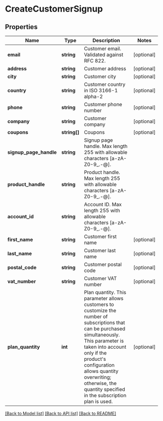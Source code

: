# CreateCustomerSignup

## Properties
Name | Type | Description | Notes
------------ | ------------- | ------------- | -------------
**email** | **string** | Customer email. Validated against RFC 822. | [optional] 
**address** | **string** | Customer address | [optional] 
**city** | **string** | Customer city | [optional] 
**country** | **string** | Customer country in ISO 3166-1 alpha-2 | [optional] 
**phone** | **string** | Customer phone number | [optional] 
**company** | **string** | Customer company | [optional] 
**coupons** | **string[]** | Coupons | [optional] 
**signup_page_handle** | **string** | Signup page handle. Max length 255 with allowable characters [a-zA-Z0-9_.-@]. | 
**product_handle** | **string** | Product handle. Max length 255 with allowable characters [a-zA-Z0-9_.-@]. | 
**account_id** | **string** | Account ID. Max length 255 with allowable characters [a-zA-Z0-9_.-@]. | 
**first_name** | **string** | Customer first name | [optional] 
**last_name** | **string** | Customer last name | [optional] 
**postal_code** | **string** | Customer postal code | [optional] 
**vat_number** | **string** | Customer VAT number | [optional] 
**plan_quantity** | **int** | Plan quantity. This parameter allows customers to customize the number of subscriptions that can be purchased simultaneously. This parameter is taken into account only if the product&#x27;s configuration allows quantity overwriting; otherwise, the quantity specified in the subscription plan is used. | [optional] 

[[Back to Model list]](../../README.md#documentation-for-models) [[Back to API list]](../../README.md#documentation-for-api-endpoints) [[Back to README]](../../README.md)

